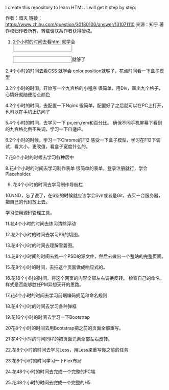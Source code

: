 I create this repository to learn HTML.
I will get it step by step:

作者：暗灭
链接：https://www.zhihu.com/question/30180100/answer/131071110
来源：知乎
著作权归作者所有，转载请联系作者获得授权。

1. 2个小时的时间去看html
就学会<html><head><body><div><lable><input><p><input>就够了

2.4个小时的时间去看CSS
就学会 color,position就够了，花点时间看一下盒子模型

3.2个小时的时间，开始写一个九宫格的小程序
很简单，用Div，画出九个格子，心情好就随便给点颜色

4.2个小时的时间，去配置一下Nginx
很简单，配置好了之后就可以在PC上打开，也可以在手机上访问了

5.4个小时的时间，去学习一下 px,em,rem和百分比。
确保不同手机屏幕下看到的九宫格比例不失调，学习一下自适应。

6.2个小时的时候，学习一下Chrome的F12
感受一下盒子模型，学习在F12下调试，看大小，更改值，看盒子宽度什么的。

7.花8个小时的时候去学习各种居中

8.花4个小时的时间去学习制作表单
很简单的表单，登录注册就行，学会Placeholder.

9. 花4个小时的时间去学习制作导航栏

10.NND，忘了说了，在6条的时候就应该学会Svn或者是Git，去买一台服务器，把自己的代码放上去。

学习使用源码管理工具。

11.花4个小时的时间去练习清除浮动

12.花2个小时的时间去学习PS的切图。

13.花4个小时的时间去理解雪碧图。

14.花8个小时间的时间去找一个PSD的源文件，然后去做出一个整站的完整页面。

15.花8个小时的时间，去把这个页面做成响应式的。

16.花16个小时的时间，将这个网页的内容全部左右调换反转。
检查自己的命名，样式是否能够胜任PM异想天开的思路。

17.花4个小时的时间去学习前端编码规范和命名规则

18.花4个小时的时间去学习各种弹框

19.花16个小时的时间去学习一下Bootstrap

20花8个小时的时间去用Bootstrap把之前的页面全部重写。

21 花4个小时的时间同样的把页面元素全部左右反转。

22.花8个小时的时间去学习Less，用Less来重写你之前的任务

23.花8个小时的时间学习一下Flex布局

24.花48个小时的时间去完成一个完整的PC端

25.花48个小时的时间去完成一个完整的H5